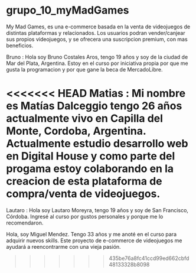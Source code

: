 # grupo_10_myMadGames
My  Mad Games, es una e-commerce basada en la venta de videojuegos de distintas plataformas y relacionados. Los usuarios podran vender/canjear sus propios videojuegos, y se ofrecera una suscripcion premium, con mas beneficios.


Bruno :  Hola soy Bruno Costales Aros, tengo 19 años y soy de la ciudad de Mar del Plata, Argentina. Estoy en el curso por iniciativa propia por que me gusta la programacion y por que gane la beca de MercadoLibre. 






<<<<<<< HEAD
Matias : Mi nombre es Matías Dalceggio tengo 26 años actualmente vivo en Capilla del Monte, Cordoba, Argentina. Actualmente estudio desarrollo web en Digital House y como parte del progama estoy colaborando en la creacion de esta plataforma de compra/venta de videojuegos.
=======




Lautaro : Hola soy Lautaro Moreyra, tengo 19 años y soy de San Francisco, Córdoba. Ingresé al curso por gustos personales y porque me lo recomendaron.




Hola, soy Miguel Mendez. Tengo 33 años y me anoté en el curso para adquirir nuevos skills. Este proyecto de e-commerce de videojuegos me ayudará a reencontrarme con una vieja pasión.
>>>>>>> 435be76a8fc41ccd99ed662cbfd48133328b8098
